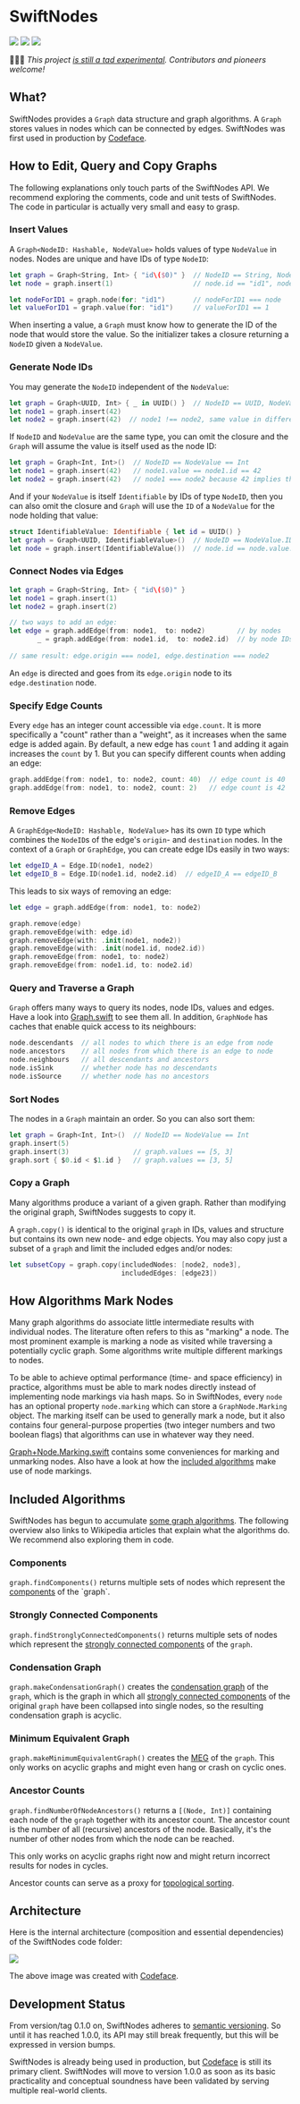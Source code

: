 # SwiftNodes

[![](https://img.shields.io/endpoint?url=https%3A%2F%2Fswiftpackageindex.com%2Fapi%2Fpackages%2Fcodeface-io%2FSwiftNodes%2Fbadge%3Ftype%3Dswift-versions&style=flat-square)](https://swiftpackageindex.com/codeface-io/SwiftNodes) [![](https://img.shields.io/endpoint?url=https%3A%2F%2Fswiftpackageindex.com%2Fapi%2Fpackages%2Fcodeface-io%2FSwiftNodes%2Fbadge%3Ftype%3Dplatforms&style=flat-square)](https://swiftpackageindex.com/codeface-io/SwiftNodes) [![](https://img.shields.io/badge/License-MIT-lightgrey.svg?style=flat-square)](LICENSE)

👩🏻‍🚀 *This project [is still a tad experimental](#development-status). Contributors and pioneers welcome!*

## What?

SwiftNodes provides a `Graph` data structure and graph algorithms. A `Graph` stores values in nodes which can be connected by edges. SwiftNodes was first used in production by [Codeface](https://codeface.io).

## How to Edit, Query and Copy Graphs

The following explanations only touch parts of the SwiftNodes API. We recommend exploring the comments, code and unit tests of SwiftNodes. The code in particular is actually very small and easy to grasp.

### Insert Values

A `Graph<NodeID: Hashable, NodeValue>` holds values of type `NodeValue` in nodes. Nodes are unique and have IDs of type `NodeID`:

```swift
let graph = Graph<String, Int> { "id\($0)" }  // NodeID == String, NodeValue == Int
let node = graph.insert(1)                    // node.id == "id1", node.value == 1

let nodeForID1 = graph.node(for: "id1")       // nodeForID1 === node
let valueForID1 = graph.value(for: "id1")     // valueForID1 == 1
```

When inserting a value, a `Graph` must know how to generate the ID of the node that would store the value. So the initializer takes a closure returning a `NodeID` given a `NodeValue`.

### Generate Node IDs

You may generate the `NodeID` independent of the `NodeValue`:

```swift
let graph = Graph<UUID, Int> { _ in UUID() }  // NodeID == UUID, NodeValue == Int
let node1 = graph.insert(42)
let node2 = graph.insert(42)  // node1 !== node2, same value in different nodes
```

If `NodeID` and `NodeValue` are the same type, you can omit the closure and the `Graph` will assume the value is itself used as the node ID:

```swift
let graph = Graph<Int, Int>()  // NodeID == NodeValue == Int
let node1 = graph.insert(42)   // node1.value == node1.id == 42
let node2 = graph.insert(42)   // node1 === node2 because 42 implies the same ID
```

And if your `NodeValue` is itself `Identifiable` by IDs of type `NodeID`, then you can also omit the closure and `Graph` will use the `ID` of a `NodeValue` for the node holding that value:

```swift
struct IdentifiableValue: Identifiable { let id = UUID() }
let graph = Graph<UUID, IdentifiableValue>()  // NodeID == NodeValue.ID == UUID
let node = graph.insert(IdentifiableValue())  // node.id == node.value.id
```

### Connect Nodes via Edges

```swift
let graph = Graph<String, Int> { "id\($0)" }
let node1 = graph.insert(1)
let node2 = graph.insert(2)

// two ways to add an edge:
let edge = graph.addEdge(from: node1,  to: node2)        // by nodes
       _ = graph.addEdge(from: node1.id,  to: node2.id)  // by node IDs
  
// same result: edge.origin === node1, edge.destination === node2
```

An `edge` is directed and goes from its `edge.origin` node to its `edge.destination` node.

### Specify Edge Counts

Every `edge` has an integer count accessible via `edge.count`. It is more specifically a "count" rather than a "weight", as it increases when the same edge is added again. By default, a new edge has `count` 1 and adding it again increases the `count` by 1. But you can specify different counts when adding an edge:

```swift
graph.addEdge(from: node1, to: node2, count: 40)  // edge count is 40
graph.addEdge(from: node1, to: node2, count: 2)   // edge count is 42
```

### Remove Edges

A `GraphEdge<NodeID: Hashable, NodeValue>` has its own `ID` type which combines the `NodeID`s of the edge's `origin`- and `destination` nodes. In the context of a `Graph` or `GraphEdge`, you can create edge IDs easily in two ways:

```swift
let edgeID_A = Edge.ID(node1, node2)
let edgeID_B = Edge.ID(node1.id, node2.id)  // edgeID_A == edgeID_B
```

This leads to six ways of removing an edge:

```swift
let edge = graph.addEdge(from: node1, to: node2)

graph.remove(edge)
graph.removeEdge(with: edge.id)
graph.removeEdge(with: .init(node1, node2))
graph.removeEdge(with: .init(node1.id, node2.id))
graph.removeEdge(from: node1, to: node2)
graph.removeEdge(from: node1.id, to: node2.id)
```

### Query and Traverse a Graph

`Graph` offers many ways to query its nodes, node IDs, values and edges. Have a look into [Graph.swift](https://github.com/codeface-io/SwiftNodes/blob/master/Code/Graph/Graph.swift) to see them all. In addition,  `GraphNode` has caches that enable quick access to its neighbours:

```swift
node.descendants  // all nodes to which there is an edge from node
node.ancestors    // all nodes from which there is an edge to node
node.neighbours   // all descendants and ancestors
node.isSink       // whether node has no descendants
node.isSource     // whether node has no ancestors
```

### Sort Nodes

The nodes in a `Graph` maintain an order. So you can also sort them:

```swift
let graph = Graph<Int, Int>()  // NodeID == NodeValue == Int
graph.insert(5)
graph.insert(3)                // graph.values == [5, 3]
graph.sort { $0.id < $1.id }   // graph.values == [3, 5]
```

### Copy a Graph

Many algorithms produce a variant of a given graph. Rather than modifying the original graph, SwiftNodes suggests to copy it.

A `graph.copy()` is identical to the original `graph` in IDs, values and structure but contains its own new node- and edge objects. You may also copy just a subset of a `graph` and limit the included edges and/or nodes:

```swift
let subsetCopy = graph.copy(includedNodes: [node2, node3], 
                            includedEdges: [edge23])
```

## How Algorithms Mark Nodes 

Many graph algorithms do associate little intermediate results with individual nodes. The literature often refers to this as "marking" a node. The most prominent example is marking a node as visited while traversing a potentially cyclic graph. Some algorithms write multiple different markings to nodes. 

To be able to achieve optimal performance (time- and space efficiency) in practice, algorithms must be able to mark nodes directly instead of implementing node markings via hash maps. So in SwiftNodes, every `node` has an optional property `node.marking` which can store a `GraphNode.Marking` object. The marking itself can be used to generally mark a node, but it also contains four general-purpose properties (two integer numbers and two boolean flags) that algorithms can use in whatever way they need.

[Graph+Node.Marking.swift](https://github.com/codeface-io/SwiftNodes/blob/master/Code/Graph%2BAlgorithms/Graph%2BNode.Marking.swift) contains some conveniences for marking and unmarking nodes. Also have a look at how the [included algorithms](https://github.com/codeface-io/SwiftNodes/tree/master/Code/Graph%2BAlgorithms) make use of node markings.

## Included Algorithms

SwiftNodes has begun to accumulate [some graph algorithms](https://github.com/codeface-io/SwiftNodes/tree/master/Code/Graph%2BAlgorithms). The following overview also links to Wikipedia articles that explain what the algorithms do. We recommend also exploring them in code.

### Components

`graph.findComponents()`  returns multiple sets of nodes which represent the [components](https://en.wikipedia.org/wiki/Component_(graph_theory)) of the `graph`.

### Strongly Connected Components

`graph.findStronglyConnectedComponents()`  returns multiple sets of nodes which represent the [strongly connected components](https://en.wikipedia.org/wiki/Strongly_connected_component) of the `graph`.

### Condensation Graph

`graph.makeCondensationGraph()` creates the [condensation graph](https://en.wikipedia.org/wiki/Strongly_connected_component) of the `graph`, which is the graph in which all [strongly connected components](https://en.wikipedia.org/wiki/Strongly_connected_component) of the original `graph` have been collapsed into single nodes, so the resulting condensation graph is acyclic.

### Minimum Equivalent Graph

`graph.makeMinimumEquivalentGraph()` creates the [MEG](https://en.wikipedia.org/wiki/Transitive_reduction) of the `graph`. This only works on acyclic graphs and might even hang or crash on cyclic ones.

### Ancestor Counts

`graph.findNumberOfNodeAncestors()` returns a `[(Node, Int)]` containing each node of the `graph` together with its ancestor count. The ancestor count is the number of all (recursive) ancestors of the node. Basically, it's the number of other nodes from which the node can be reached. 

This only works on acyclic graphs right now and might return incorrect results for nodes in cycles.

Ancestor counts can serve as a proxy for [topological sorting](https://en.wikipedia.org/wiki/Topological_sorting).

## Architecture

Here is the internal architecture (composition and essential dependencies) of the SwiftNodes code folder:

![](Documentation/architecture.png)

The above image was created with [Codeface](https://codeface.io).

## Development Status

From version/tag 0.1.0 on, SwiftNodes adheres to [semantic versioning](https://semver.org). So until it has reached 1.0.0, its API may still break frequently, but this will be expressed in version bumps.

SwiftNodes is already being used in production, but [Codeface](https://codeface.io) is still its primary client. SwiftNodes will move to version 1.0.0 as soon as its basic practicality and conceptual soundness have been validated by serving multiple real-world clients.
